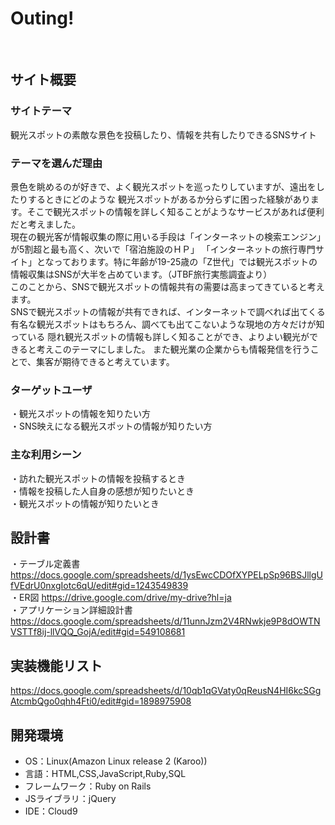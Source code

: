 # Outing!
​
## サイト概要
### サイトテーマ
観光スポットの素敵な景色を投稿したり、情報を共有したりできるSNSサイト
​
### テーマを選んだ理由
景色を眺めるのが好きで、よく観光スポットを巡ったりしていますが、遠出をしたりするときにどのような
観光スポットがあるか分らずに困った経験があります。そこで観光スポットの情報を詳しく知ることがようなサービスがあれば便利だと考えました。<br>
現在の観光客が情報収集の際に用いる手段は「インターネットの検索エンジン」が5割超と最も高く、次いで「宿泊施設のＨＰ」
「インターネットの旅行専門サイト」となっております。特に年齢が19-25歳の「Z世代」では観光スポットの情報収集はSNSが大半を占めています。（JTBF旅行実態調査より）<br>
このことから、SNSで観光スポットの情報共有の需要は高まってきていると考えます。<br>
SNSで観光スポットの情報が共有できれば、インターネットで調べれば出てくる有名な観光スポットはもちろん、調べても出てこないような現地の方々だけが知っている
隠れ観光スポットの情報も詳しく知ることができ、よりよい観光ができると考えこのテーマにしました。
また観光業の企業からも情報発信を行うことで、集客が期待できると考えています。

### ターゲットユーザ
・観光スポットの情報を知りたい方<br>
・SNS映えになる観光スポットの情報が知りたい方
​
### 主な利用シーン
・訪れた観光スポットの情報を投稿するとき<br>
・情報を投稿した人自身の感想が知りたいとき<br>
・観光スポットの情報が知りたいとき
​
## 設計書
・テーブル定義書 https://docs.google.com/spreadsheets/d/1ysEwcCDOfXYPELpSp96BSJllgUfVEdrU0nxgIotc6qU/edit#gid=1243549839<br>
・ER図 https://drive.google.com/drive/my-drive?hl=ja<br>
・アプリケーション詳細設計書 https://docs.google.com/spreadsheets/d/11unnJzm2V4RNwkje9P8dOWTNVSTTf8ij-llVQQ_GojA/edit#gid=549108681<br>

## 実装機能リスト
https://docs.google.com/spreadsheets/d/10qb1qGVaty0qReusN4HI6kcSGgAtcmbQgo0qhh4Fti0/edit#gid=1898975908
​
## 開発環境
- OS：Linux(Amazon Linux release 2 (Karoo))
- 言語：HTML,CSS,JavaScript,Ruby,SQL
- フレームワーク：Ruby on Rails
- JSライブラリ：jQuery
- IDE：Cloud9


​
